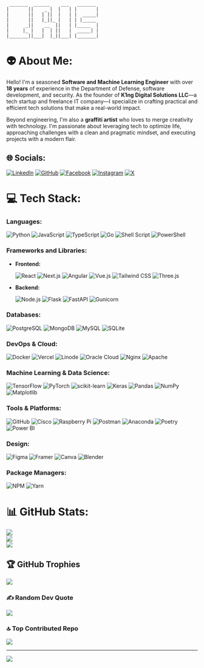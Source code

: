 ```
 _______  ______    ___   _______ 
|       ||    _ |  |   | |       |
|       ||   | ||  |   | |  _____|
|       ||   |_||_ |   | | |_____ 
|      _||    __  ||   | |_____  |
|     |_ |   |  | ||   |  _____| |
|_______||___|  |_||___| |_______|

```
# 👽 About Me:

Hello! I'm a seasoned **Software and Machine Learning Engineer** with over **18 years** of experience in the Department of Defense, software development, and security. As the founder of **K1ng Digital Solutions LLC**—a tech startup and freelance IT company—I specialize in crafting practical and efficient tech solutions that make a real-world impact.

Beyond engineering, I'm also a **graffiti artist** who loves to merge creativity with technology. I'm passionate about leveraging tech to optimize life, approaching challenges with a clean and pragmatic mindset, and executing projects with a modern flair.

## 🌐 Socials:

[![LinkedIn](https://img.shields.io/badge/LinkedIn-%230077B5.svg?style=flat&logo=linkedin&logoColor=white)](https://linkedin.com/in/yourlinkedinusername) [![GitHub](https://img.shields.io/badge/GitHub-%23121011.svg?style=flat&logo=github&logoColor=white)](https://github.com/lordbuffcloud) [![Facebook](https://img.shields.io/badge/Facebook-%231877F2.svg?style=flat&logo=facebook&logoColor=white)](https://facebook.com/occultmystagogue) [![Instagram](https://img.shields.io/badge/Instagram-%23E4405F.svg?style=flat&logo=instagram&logoColor=white)](https://instagram.com/occultmystagogue) [![X](https://img.shields.io/badge/X-%231DA1F2.svg?style=flat&logo=x&logoColor=white)](https://x.com/kingcris)

# 💻 Tech Stack:

### **Languages:**

![Python](https://img.shields.io/badge/Python-%233776AB.svg?style=for-the-badge&logo=python&logoColor=white)
![JavaScript](https://img.shields.io/badge/JavaScript-%23F7DF1E.svg?style=for-the-badge&logo=javascript&logoColor=black)
![TypeScript](https://img.shields.io/badge/TypeScript-%23007ACC.svg?style=for-the-badge&logo=typescript&logoColor=white)
![Go](https://img.shields.io/badge/Go-%2300ADD8.svg?style=for-the-badge&logo=go&logoColor=white)
![Shell Script](https://img.shields.io/badge/Shell_Script-%23121011.svg?style=for-the-badge&logo=gnu-bash&logoColor=white)
![PowerShell](https://img.shields.io/badge/PowerShell-%235391FE.svg?style=for-the-badge&logo=powershell&logoColor=white)

### **Frameworks and Libraries:**

- **Frontend:**

  ![React](https://img.shields.io/badge/React-%2320232A.svg?style=for-the-badge&logo=react&logoColor=%2361DAFB)
  ![Next.js](https://img.shields.io/badge/Next.js-%23000000.svg?style=for-the-badge&logo=nextdotjs&logoColor=white)
  ![Angular](https://img.shields.io/badge/Angular-%23DD0031.svg?style=for-the-badge&logo=angular&logoColor=white)
  ![Vue.js](https://img.shields.io/badge/Vue.js-%234FC08D.svg?style=for-the-badge&logo=vuedotjs&logoColor=white)
  ![Tailwind CSS](https://img.shields.io/badge/Tailwind_CSS-%2338B2AC.svg?style=for-the-badge&logo=tailwind-css&logoColor=white)
  ![Three.js](https://img.shields.io/badge/Three.js-%23000000.svg?style=for-the-badge&logo=threedotjs&logoColor=white)

- **Backend:**

  ![Node.js](https://img.shields.io/badge/Node.js-%23339933.svg?style=for-the-badge&logo=nodedotjs&logoColor=white)
  ![Flask](https://img.shields.io/badge/Flask-%23000000.svg?style=for-the-badge&logo=flask&logoColor=white)
  ![FastAPI](https://img.shields.io/badge/FastAPI-%2300C7B7.svg?style=for-the-badge&logo=fastapi&logoColor=white)
  ![Gunicorn](https://img.shields.io/badge/Gunicorn-%298729.svg?style=for-the-badge&logo=gunicorn&logoColor=white)

### **Databases:**

![PostgreSQL](https://img.shields.io/badge/PostgreSQL-%23316192.svg?style=for-the-badge&logo=postgresql&logoColor=white)
![MongoDB](https://img.shields.io/badge/MongoDB-%2347A248.svg?style=for-the-badge&logo=mongodb&logoColor=white)
![MySQL](https://img.shields.io/badge/MySQL-%234479A1.svg?style=for-the-badge&logo=mysql&logoColor=white)
![SQLite](https://img.shields.io/badge/SQLite-%2307405E.svg?style=for-the-badge&logo=sqlite&logoColor=white)

### **DevOps & Cloud:**

![Docker](https://img.shields.io/badge/Docker-%230db7ed.svg?style=for-the-badge&logo=docker&logoColor=white)
![Vercel](https://img.shields.io/badge/Vercel-%23000000.svg?style=for-the-badge&logo=vercel&logoColor=white)
![Linode](https://img.shields.io/badge/Linode-%2300A95C.svg?style=for-the-badge&logo=linode&logoColor=white)
![Oracle Cloud](https://img.shields.io/badge/Oracle_Cloud-F80000?style=for-the-badge&logo=oracle&logoColor=white)
![Nginx](https://img.shields.io/badge/Nginx-%23009639.svg?style=for-the-badge&logo=nginx&logoColor=white)
![Apache](https://img.shields.io/badge/Apache-%23D42029.svg?style=for-the-badge&logo=apache&logoColor=white)

### **Machine Learning & Data Science:**

![TensorFlow](https://img.shields.io/badge/TensorFlow-%23FF6F00.svg?style=for-the-badge&logo=tensorflow&logoColor=white)
![PyTorch](https://img.shields.io/badge/PyTorch-%23EE4C2C.svg?style=for-the-badge&logo=pytorch&logoColor=white)
![scikit-learn](https://img.shields.io/badge/Scikit--Learn-%23F7931E.svg?style=for-the-badge&logo=scikitlearn&logoColor=white)
![Keras](https://img.shields.io/badge/Keras-%23D00000.svg?style=for-the-badge&logo=keras&logoColor=white)
![Pandas](https://img.shields.io/badge/Pandas-%23150458.svg?style=for-the-badge&logo=pandas&logoColor=white)
![NumPy](https://img.shields.io/badge/NumPy-%23013243.svg?style=for-the-badge&logo=numpy&logoColor=white)
![Matplotlib](https://img.shields.io/badge/Matplotlib-%23ffffff.svg?style=for-the-badge&logo=matplotlib&logoColor=black)

### **Tools & Platforms:**

![GitHub](https://img.shields.io/badge/GitHub-%23121011.svg?style=for-the-badge&logo=github&logoColor=white)
![Cisco](https://img.shields.io/badge/Cisco-%23049fd9.svg?style=for-the-badge&logo=cisco&logoColor=black)
![Raspberry Pi](https://img.shields.io/badge/Raspberry_Pi-%23C51A4A.svg?style=for-the-badge&logo=raspberrypi&logoColor=white)
![Postman](https://img.shields.io/badge/Postman-%23FF6C37.svg?style=for-the-badge&logo=postman&logoColor=white)
![Anaconda](https://img.shields.io/badge/Anaconda-%2344A833.svg?style=for-the-badge&logo=anaconda&logoColor=white)
![Poetry](https://img.shields.io/badge/Poetry-%233B82F6.svg?style=for-the-badge&logo=poetry&logoColor=white)
![Power BI](https://img.shields.io/badge/Power_BI-%23F2C811.svg?style=for-the-badge&logo=powerbi&logoColor=black)

### **Design:**

![Figma](https://img.shields.io/badge/Figma-%23F24E1E.svg?style=for-the-badge&logo=figma&logoColor=white)
![Framer](https://img.shields.io/badge/Framer-%23000000.svg?style=for-the-badge&logo=framer&logoColor=white)
![Canva](https://img.shields.io/badge/Canva-%2300C4CC.svg?style=for-the-badge&logo=canva&logoColor=white)
![Blender](https://img.shields.io/badge/Blender-%23F5792A.svg?style=for-the-badge&logo=blender&logoColor=white)

### **Package Managers:**

![NPM](https://img.shields.io/badge/NPM-%23CB3837.svg?style=for-the-badge&logo=npm&logoColor=white)
![Yarn](https://img.shields.io/badge/Yarn-%232C8EBB.svg?style=for-the-badge&logo=yarn&logoColor=white)

# 📊 GitHub Stats:

![](https://github-readme-stats.vercel.app/api?username=lordbuffcloud&theme=dark&hide_border=false&include_all_commits=false&count_private=false)<br/>
![](https://github-readme-streak-stats.herokuapp.com/?user=lordbuffcloud&theme=dark&hide_border=false)<br/>
![](https://github-readme-stats.vercel.app/api/top-langs/?username=lordbuffcloud&theme=dark&hide_border=false&include_all_commits=false&count_private=false&layout=compact)

## 🏆 GitHub Trophies

![](https://github-profile-trophy.vercel.app/?username=lordbuffcloud&theme=radical&no-frame=true&no-bg=true&margin-w=4)

### ✍️ Random Dev Quote

![](https://quotes-github-readme.vercel.app/api?type=horizontal&theme=merko)

### 🔝 Top Contributed Repo

![](https://github-contributor-stats.vercel.app/api?username=lordbuffcloud&limit=5&theme=dark&combine_all_yearly_contributions=true)

---

[![](https://visitcount.itsvg.in/api?id=lordbuffcloud&icon=0&color=3)](https://visitcount.itsvg.in)



